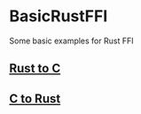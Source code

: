 # BasicRustFFI
Some basic examples for Rust FFI

## [Rust to C](https://github.com/GuilloteauQ/BasicRustFFI/tree/master/rust_to_c)

## [C to Rust](https://github.com/GuilloteauQ/BasicRustFFI/tree/master/c_to_rust)

